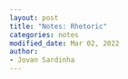 ```yaml
---
layout: post
title: "Notes: Rhetoric"
categories: notes
modified_date: Mar 02, 2022
author:
- Jovan Sardinha
---
```

